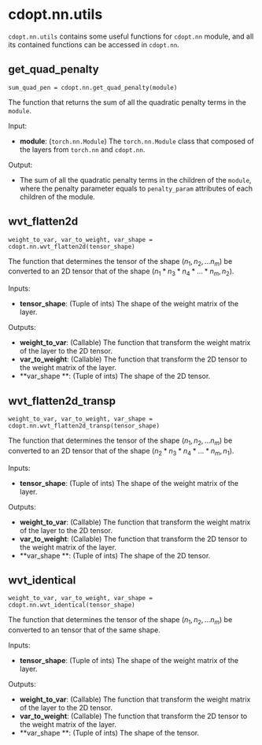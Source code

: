 # cdopt.nn.utils

`cdopt.nn.utils` contains some useful functions for `cdopt.nn` module, and all its contained functions can be accessed  in `cdopt.nn`.





## get_quad_penalty

`sum_quad_pen = cdopt.nn.get_quad_penalty(module)`

The function that returns the sum of all the quadratic penalty terms in the `module`. 

Input:

* **module**: (`torch.nn.Module`) The `torch.nn.Module` class that composed of the layers from `torch.nn` and `cdopt.nn`. 



Output:

* The sum of all the quadratic penalty terms in the children of the `module`, where the penalty parameter equals to `penalty_param` attributes of each children of the module. 



## wvt_flatten2d

`weight_to_var, var_to_weight, var_shape = cdopt.nn.wvt_flatten2d(tensor_shape)`

The function that determines the tensor of the shape $(n_1, n_2,...n_m)$ be converted to an 2D tensor that of the shape $(n_1 * n_3 * n_4 *...* n_m, n_2)$.

 

Inputs:

* **tensor_shape**: (Tuple of ints) The shape of the weight matrix of the layer. 



Outputs:

* **weight_to_var**: (Callable)  The function that transform the weight matrix of the layer to the 2D tensor. 
* **var_to_weight**: (Callable)  The function that transform the 2D tensor to the weight matrix of the layer.
* **var_shape **: (Tuple of ints) The shape of the 2D tensor. 





## wvt_flatten2d_transp

`weight_to_var, var_to_weight, var_shape = cdopt.nn.wvt_flatten2d_transp(tensor_shape)`

The function that determines the tensor of the shape $(n_1, n_2,...n_m)$ be converted to an 2D tensor that of the shape $(n_2 * n_3 * n_4 *...* n_m, n_1)$.

 

Inputs:

* **tensor_shape**: (Tuple of ints) The shape of the weight matrix of the layer. 



Outputs:

* **weight_to_var**: (Callable)  The function that transform the weight matrix of the layer to the 2D tensor. 
* **var_to_weight**: (Callable)  The function that transform the 2D tensor to the weight matrix of the layer.
* **var_shape **: (Tuple of ints) The shape of the 2D tensor. 





## wvt_identical

`weight_to_var, var_to_weight, var_shape = cdopt.nn.wvt_identical(tensor_shape)`

The function that determines the tensor of the shape $(n_1, n_2,...n_m)$ be converted to an tensor that of the same shape.

 

Inputs:

* **tensor_shape**: (Tuple of ints) The shape of the weight matrix of the layer. 



Outputs:

* **weight_to_var**: (Callable)  The function that transform the weight matrix of the layer to the 2D tensor. 
* **var_to_weight**: (Callable)  The function that transform the 2D tensor to the weight matrix of the layer.
* **var_shape **: (Tuple of ints) The shape of the tensor. 

